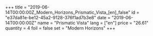+++
title = "2019-06-14T00:00:00Z_Modern_Horizons_Prismatic_Vista_[en]_false"
id = "e37da81e-be12-45a2-9128-376f1ad7b3e8"
date = "2019-06-14T00:00:00Z"
name = "Prismatic Vista"
lang = ["en"]
price = "26.61"
quantity = 4
foil = false
set = "Modern Horizons"
+++
